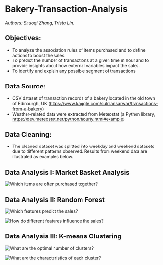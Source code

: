 # Bakery-Transaction-Analysis
*Authors: Shuoqi Zhang, Trista Lin.*

## Objectives: 
* To analyze the association rules of items purchased and to define actions to boost the sales.
* To predict the number of transactions at a given time in hour and to provide insights about how external variables impact the sales.
* To identify and explain any possible segment of transactions.

## Data Source:
* CSV dataset of transaction records of a bakery located in the old town of Edinburgh, UK (https://www.kaggle.com/sulmansarwar/transactions-from-a-bakery)
* Weather-related data were extracted from Meteostat (a Python library, https://dev.meteostat.net/python/hourly.html#example)

## Data Cleaning: 
* The cleaned dataset was splitted into weekday and weekend datasets due to different patterns observed. Results from weekend data are illustrated as examples below.

## Data Analysis I: Market Basket Analysis
![Which items are often purchased together?](/plot/MBA_weekend.png)


## Data Analysis II: Random Forest
![Which features predict the sales?](/plot/rf_imp_var_wkend.png)





![How do different features influence the sales?](/plot/rf_dependence_wkend.png)






## Data Analysis III: K-means Clustering
![What are the optimal number of clusters?](/plot/cluster_wkend.png)






![What are the characteristics of each cluster?](/plot/cluster_pattern_wkend.png)
